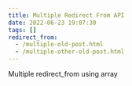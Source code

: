 ```yaml
---
title: Multiple Redirect From API
date: 2022-06-23 19:07:30
tags: []
redirect_from:
  - /multiple-old-post.html
  - /multiple-other-old-post.html
---
```


Multiple redirect_from using array
